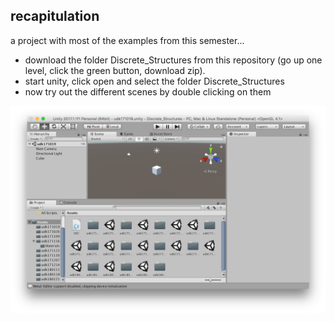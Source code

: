 recapitulation
--------------------

a project with most of the examples from this semester...

* download the folder Discrete_Structures from this repository (go up one level, click the green button, download zip).
* start unity, click open and select the folder Discrete_Structures
* now try out the different scenes by double clicking on them

![00project](00project.png?raw=true "00project")

